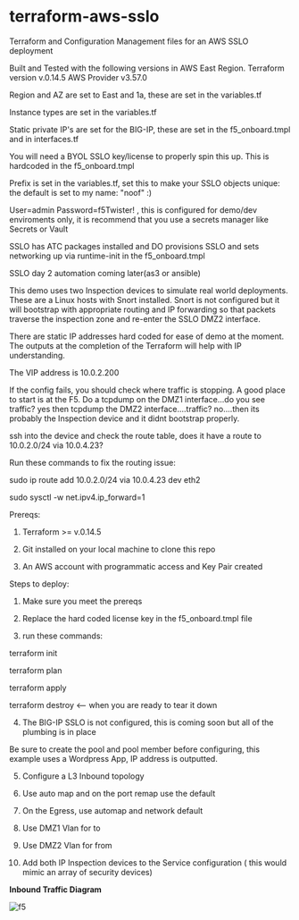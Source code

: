# terraform-aws-sslo
Terraform and Configuration Management files for an AWS SSLO deployment 

Built and Tested with the following versions in AWS East Region.
Terraform version v.0.14.5
AWS Provider v3.57.0

Region and AZ are set to East and 1a, these are set in the variables.tf

Instance types are set in the variables.tf

Static private IP's are set for the BIG-IP, these are set in the f5_onboard.tmpl and in interfaces.tf

You will need a BYOL SSLO key/license to properly spin this up.  This is hardcoded in the f5_onboard.tmpl

Prefix is set in the variables.tf, set this to make your SSLO objects unique: the default is set to my name: "noof" :)

User=admin Password=f5Twister! , this is configured for demo/dev enviroments only, it is recommend that you use a secrets manager like Secrets or Vault

SSLO has ATC packages installed and DO provisions SSLO and sets networking up via runtime-init in the f5_onboard.tmpl

SSLO day 2 automation coming later(as3 or ansible)

This demo uses two Inspection devices to simulate real world deployments. These are a Linux hosts with Snort installed. Snort is not configured but it will bootstrap with appropriate routing and IP forwarding so that packets
traverse the inspection zone and re-enter the SSLO DMZ2 interface.

There are static IP addresses hard coded for ease of demo at the moment. The outputs at the completion of the Terraform will help with IP understanding.

The VIP address is 10.0.2.200

If the config fails, you should check where traffic is stopping.  A good place to start is at the F5. Do a tcpdump on the DMZ1 interface...do you see traffic? yes then 
tcpdump the DMZ2 interface....traffic? no....then its probably the Inspection device and it didnt bootstrap properly.

ssh into the device and check the route table, does it have a route to 10.0.2.0/24 via 10.0.4.23?

Run these commands to fix the routing issue:

sudo ip route add 10.0.2.0/24 via 10.0.4.23 dev eth2

sudo sysctl -w net.ipv4.ip_forward=1



Prereqs:

1. Terraform >= v.0.14.5

2. Git installed on your local machine to clone this repo

3. An AWS account with programmatic access and Key Pair created

Steps to deploy:

1. Make sure you meet the prereqs

2. Replace the hard coded license key in the f5_onboard.tmpl file

3. run these commands:

terraform init

terraform plan

terraform apply

terraform destroy <-- when you are ready to tear it down

4. The BIG-IP SSLO is not configured, this is coming soon but all of the plumbing is in place

Be sure to create the pool and pool member before configuring, this example uses a Wordpress App, IP address is outputted.

5. Configure a L3 Inbound topology

6. Use auto map and on the port remap use the default

7. On the Egress, use automap and network default

8. Use DMZ1 Vlan for to

9. Use DMZ2 Vlan for from

10. Add both IP Inspection devices to the Service configuration ( this would mimic an array of security devices)

<b>Inbound Traffic Diagram</b>

 ![f5](https://user-images.githubusercontent.com/18743780/134435723-a9216d8a-0cd7-463a-bda7-665eaaff9008.png)



